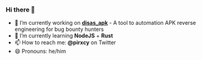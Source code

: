 ### Hi there 👋

<!--
**kr-b/kr-b** is a ✨ _special_ ✨ repository because its `README.md` (this file) appears on your GitHub profile.
-->

- 🔭 I’m currently working on [**disas_apk**](https://github.com/kr-b/disas_apk) - A tool to automation APK reverse engineering for bug bounty hunters
- 🌱 I’m currently learning **NodeJS** + **Rust**
- 📫 How to reach me: **@pirxcy** on Twitter
- 😄 Pronouns: he/him
